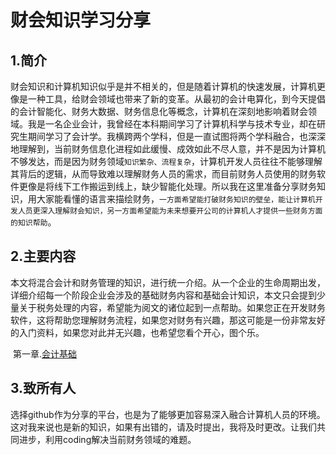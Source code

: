 # 财会知识学习分享

## 1.简介

​	    财会知识和计算机知识似乎是并不相关的，但是随着计算机的快速发展，计算机更像是一种工具，给财会领域也带来了新的变革。从最初的会计电算化，到今天提倡的会计智能化、财务大数据、财务信息化等概念，计算机在深刻地影响着财会领域。我是一名企业会计，我曾经在本科期间学习了计算机科学与技术专业，却在研究生期间学习了会计学。我横跨两个学科，但是一直试图将两个学科融合，也深深地理解到，当前财务信息化进程如此缓慢、成效如此不尽人意，并不是因为计算机不够发达，而是因为财务领域```知识繁杂、流程复杂```，计算机开发人员往往不能够理解其背后的逻辑，从而导致难以理解财务人员的需求，而目前财务人员使用的财务软件更像是将线下工作搬运到线上，缺少智能化处理。所以我在这里准备分享财务知识，用大家能看懂的语言来描绘财务，```一方面希望能打破财务知识的壁垒，能让计算机开发人员更深入理解财会知识，另一方面希望能为未来想要开公司的计算机人才提供一些财务方面的知识帮助```。

## 2.主要内容

​        本文将混合会计和财务管理的知识，进行统一介绍。从一个企业的生命周期出发，详细介绍每一个阶段企业会涉及的基础财务内容和基础会计知识，本文只会提到少量关于税务处理的内容，希望能为阅文的诸位起到一点帮助。如果您正在开发财务软件，这将帮助您理解财务流程，如果您对财务有兴趣，那这可能是一份非常友好的入门资料，如果您对此并无兴趣，也希望您看个开心，图个乐。

​		第一章.[会计基础](https://github.com/Wang-CODEPROJECT/Accouting-AND-Finance/blob/master/Chpater-1%E8%B4%A2%E5%8A%A1%E5%9F%BA%E7%A1%80.md)

## 3.致所有人

​		选择github作为分享的平台，也是为了能够更加容易深入融合计算机人员的环境。这对我来说也是新的知识，如果有出错的，请及时提出，我将及时更改。让我们共同进步，利用coding解决当前财务领域的难题。
